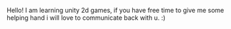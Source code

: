 Hello! I am learning unity 2d games, if you have free time to give me some helping hand i will love to communicate back with u. :)
